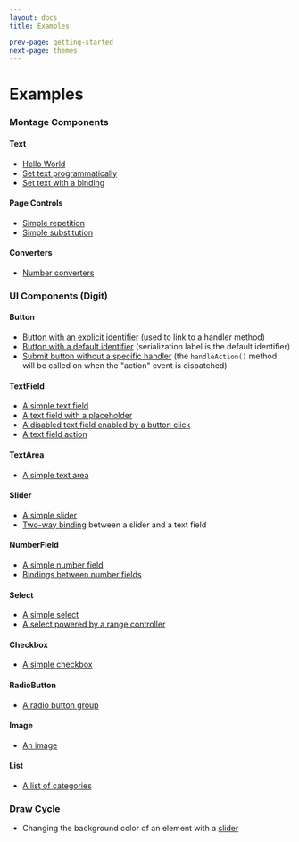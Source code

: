 ```yaml
---
layout: docs
title: Examples

prev-page: getting-started
next-page: themes
---
```


# Examples


### Montage Components

#### Text
* [Hello World](http://montagejs.github.io/mfiddle/#!/5904314)
* [Set text programmatically](http://montagejs.github.io/mfiddle/#!/5904331)
* [Set text with a binding](http://montagejs.github.io/mfiddle/#!/5904335)

#### Page Controls
* [Simple repetition](http://montagejs.github.io/mfiddle/#!/5904339)
* [Simple substitution](http://montagejs.github.io/mfiddle/#!/5906283)

#### Converters
* [Number converters](http://montagejs.github.io/mfiddle/#!/5904344)


### UI Components (Digit)

#### Button
* [Button with an explicit identifier](http://montagejs.github.io/mfiddle/#!/5906286) (used to link to a handler method)
* [Button with a default identifier](http://montagejs.github.io/mfiddle/#!/5906289) (serialization label is the default identifier)
* [Submit button without a specific handler](http://montagejs.github.io/mfiddle/#!/5906291) (the `handleAction()` method will be called on when the "action" event is dispatched)

#### TextField
* [A simple text field](http://montagejs.github.io/mfiddle/#!/5906293)
* [A text field with a placeholder](http://montagejs.github.io/mfiddle/#!/5906294)
* [A disabled text field enabled by a button click](http://montagejs.github.io/mfiddle/#!/5906296)
* [A text field action](http://montagejs.github.io/mfiddle/#!/5906297)

#### TextArea
* [A simple text area](http://montagejs.github.io/mfiddle/#!/5904443)

#### Slider
* [A simple slider](http://montagejs.github.io/mfiddle/#!/5904461)
* [Two-way binding](http://montagejs.github.io/mfiddle/#!/5904468) between a slider and a text field

#### NumberField
* [A simple number field](http://montagejs.github.io/mfiddle/#!/5904473)
* [Bindings between number fields](http://montagejs.github.io/mfiddle/#!/5904479)

#### Select
* [A simple select](http://montagejs.github.io/mfiddle/#!/5904481)
* [A select powered by a range controller](http://montagejs.github.io/mfiddle/#!/5904482)

#### Checkbox
* [A simple checkbox](http://montagejs.github.io/mfiddle/#!/5904488)

#### RadioButton
* [A radio button group](http://montagejs.github.io/mfiddle/#!/5904493)

#### Image
* [An image](http://montagejs.github.io/mfiddle/#!/5904495)

#### List
* [A list of categories](http://montagejs.github.io/mfiddle/#!/5904497)


### Draw Cycle
* Changing the background color of an element with a [slider](http://montagejs.github.io/mfiddle/#!/5904498)
